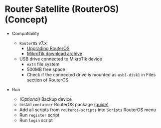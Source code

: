 # Router Satellite (RouterOS) (Concept)

- Compatibility
  - `RouterOS` v7.x
    - [Upgrading RouterOS](https://wiki.mikrotik.com/wiki/Manual:Upgrading_RouterOS)
    - [MikroTik download archive](https://mikrotik.com/download/archive)
  - USB drive connected to MikroTik device
    - `ext4` file system
    - 500MB free space
    - Check if the connected drive is mounted as `usb1-disk1` in Files section of RouterOS

- Run
  - _(Optional)_ Backup device
  - Install `container` RouterOS package [(guide)](https://systemzone.net/how-to-install-extra-packages-in-mikrotik/)
  - Add all scripts from `routeros-scripts` into `Scripts` RouterOS menu
  - Run `register` script
  - Run `login` script
